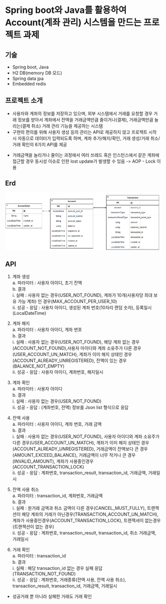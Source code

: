 # Spring boot와 Java를 활용하여 Account(계좌 관리) 시스템을 만드는 프로젝트 과제

## 기술
- Spring boot, Java
- H2 DB(memory DB 모드)
- Spring data jpa
- Embedded redis

## 프로젝트 소개
- 사용자와 계좌의 정보를 저장하고 있으며, 외부 시스템에서 거래를 요청할 경우 거래 정보를 받아서 계좌에서 잔액을 거래금액만큼 줄이거나(결제), 거래금액만큼 늘리는(결제 취소) 거래 관리 기능을 제공하는 시스템
- 구현의 편의를 위해 사용자 생성 등의 관리는 API로 제공하지 않고 프로젝트 시작 시 자동으로 데이터가 입력되도록 하며, 계좌 추가/해지/확인, 거래 생성/거래 취소/거래 확인의 6가지 API를 제공  
* 거래금액을 늘리거나 줄이는 과정에서 여러 쓰레드 혹은 인스턴스에서 같은 계좌에 접근할 경우 동시성 이슈로 인한 lost update가 발생할 수 있음 -> AOP - Lock 이용

## Erd
![erd.png](./erd.png)

## API
1) 계좌 생성  
a. 파라미터 : 사용자 아이디, 초기 잔액  
b. 결과  
i. 실패 : 사용자 없는 경우(USER_NOT_FOUND), 계좌가 10개(사용자당 최대 보유 가능 계좌) 인 경우(MAX_ACCOUNT_PER_USER_10)   
ii. 성공  - 응답 : 사용자 아이디, 생성된 계좌 번호(10자리 랜덤 숫자), 등록일시(LocalDateTime)  
    
2) 계좌 해지  
a. 파라미터 : 사용자 아이디, 계좌 번호  
b. 결과  
i. 실패 : 사용자 없는 경우(USER_NOT_FOUND), 해당 계좌 없는 경우(ACCOUNT_NOT_FOUND),사용자 아이디와 계좌 소유주가 다른 경우(USER_ACCOUNT_UN_MATCH), 계좌가 이미 해지 상태인 경우(ACCOUNT_ALREADY_UNREGISTERED), 잔액이 있는 경우(BALANCE_NOT_EMPTY)  
ii. 성공 - 응답 : 사용자 아이디, 계좌번호, 해지일시  
3) 계좌 확인  
a. 파라미터 : 사용자 아이디  
b. 결과  
i. 실패 : 사용자 없는 경우(USER_NOT_FOUND)  
ii. 성공  - 응답 : (계좌번호, 잔액) 정보를 Json list 형식으로 응답  
4) 잔액 사용  
a. 파라미터 : 사용자 아이디, 계좌 번호, 거래 금액  
b. 결과  
i. 실패 : 사용자 없는 경우(USER_NOT_FOUND), 사용자 아이디와 계좌 소유주가 다른 경우(USER_ACCOUNT_UN_MATCH), 계좌가 이미 해지 상태인 경우(ACCOUNT_ALREADY_UNREGISTERED), 거래금액이 잔액보다 큰 경우(AMOUNT_EXCEED_BALANCE), 거래금액이 너무 작거나 큰 경우 (INVALID_AMOUNT), 계좌가 사용중인경우(ACCOUNT_TRANSACTION_LOCK)  
ii. 성공  - 응답 : 계좌번호, transaction_result, transaction_id, 거래금액, 거래일시  
5) 잔액 사용 취소  
a. 파라미터 : transaction_id, 계좌번호, 거래금액  
b. 결과  
i. 실패 : 원거래 금액과 취소 금액이 다른 경우(CANCEL_MUST_FULLY), 트랜잭션이 해당 계좌의 거래가 아닌경우(TRANSACTION_ACCOUNT_UN_MATCH), 계좌가 사용중인경우(ACCOUNT_TRANSACTION_LOCK), 트랜잭셔이 없는경우(트랜잭션이 없는 경우)  
ii. 성공  - 응답 : 계좌번호, transaction_result, transaction_id, 취소 거래금액, 거래일시  
6) 거래 확인  
a. 파라미터 : transaction_id  
b. 결과  
i. 실패 : 해당 transaction_id 없는 경우 실패 응답(TRANSACTION_NOT_FOUND)  
ii. 성공  - 응답 : 계좌번호, 거래종류(잔액 사용, 잔액 사용 취소), transaction_result, transaction_id, 거래금액, 거래일시  
- 성공거래 뿐 아니라 실패한 거래도 거래 확인  

